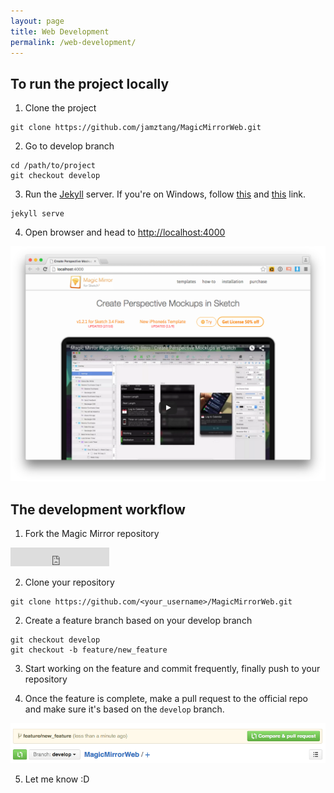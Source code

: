 ```yaml
---
layout: page
title: Web Development
permalink: /web-development/
---
```


## To run the project locally

1) Clone the project

```
git clone https://github.com/jamztang/MagicMirrorWeb.git
```

2) Go to develop branch

```
cd /path/to/project
git checkout develop
```

3) Run the [Jekyll](http://jekyllrb.com) server. If you're on Windows, follow [this](https://github.com/madhur/PortableJekyll)
and [this](http://jekyll-windows.juthilo.com/1-ruby-and-devkit/) link.

```
jekyll serve
```

4) Open browser and head to [http://localhost:4000](http://localhost:4000)

![](/images/running.png)


## The development workflow

1) Fork the Magic Mirror repository
<iframe src="https://ghbtns.com/github-btn.html?user=jamztang&repo=MagicMirrorWeb&type=fork&count=true&size=large" frameborder="0" scrolling="0" width="158px" height="30px"></iframe>


2) Clone your repository

```
git clone https://github.com/<your_username>/MagicMirrorWeb.git
```

2) Create a feature branch based on your develop branch

```
git checkout develop
git checkout -b feature/new_feature
```

3) Start working on the feature and commit frequently, finally push to your repository

4) Once the feature is complete, make a pull request to the official repo and make sure it's based on the `develop` branch.

![](/images/create_pull_request.png)

5) Let me know :D
